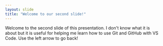 ```yaml
---
layout: slide
title: "Welcome to our second slide!"
---
```

Welcome to the second slide of this presentation. I don't know what it is about but it is useful for helping me learn how to use Git and GitHub with VS Code.
Use the left arrow to go back!